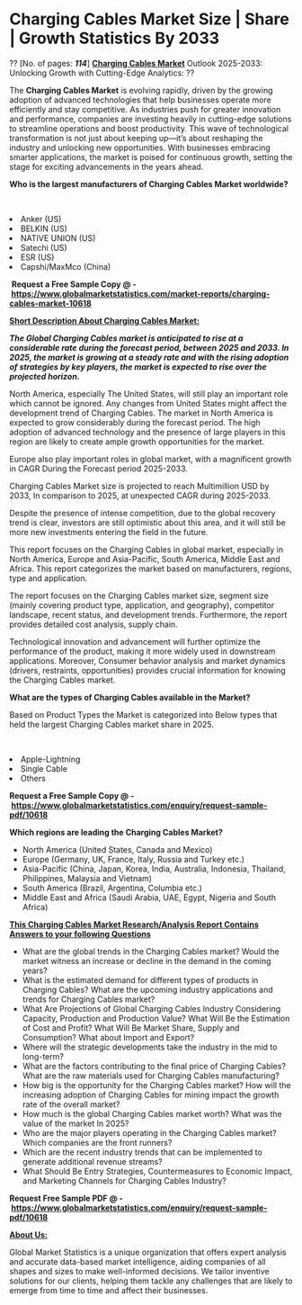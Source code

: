 <H1>Charging Cables Market Size | Share | Growth Statistics By 2033</H1><p>?? [No. of pages:&nbsp;<strong><em>114</em></strong>]&nbsp;<strong><a href="https://www.globalmarketstatistics.com/market-reports/charging-cables-market-10618">Charging Cables&nbsp;Market</a></strong>&nbsp;Outlook 2025-2033: Unlocking Growth with Cutting-Edge Analytics: ??</p><p>The <strong>Charging Cables Market</strong> is evolving rapidly, driven by the growing adoption of advanced technologies that help businesses operate more efficiently and stay competitive. As industries push for greater innovation and performance, companies are investing heavily in cutting-edge solutions to streamline operations and boost productivity. This wave of technological transformation is not just about keeping up&mdash;it&rsquo;s about reshaping the industry and unlocking new opportunities. With businesses embracing smarter applications, the market is poised for continuous growth, setting the stage for exciting advancements in the years ahead.</p><p><strong>Who is the largest manufacturers of Charging Cables Market worldwide?</strong></p><p>&nbsp;<li>Anker (US)<li> BELKIN (US)<li> NATIVE UNION (US)<li> Satechi (US)<li> ESR (US)<li> Capshi/MaxMco (China)</p><p>&nbsp;<strong>Request a Free Sample Copy @ -&nbsp;<a href="https://www.globalmarketstatistics.com/market-reports/charging-cables-market-10618">https://www.globalmarketstatistics.com/market-reports/charging-cables-market-10618</a></strong></p><p><strong><u>Short Description About Charging Cables Market:</u></strong></p><p><strong><em>The Global Charging Cables market is anticipated to rise at a considerable rate during the forecast period, between 2025 and 2033. In 2025, the market is growing at a steady rate and with the rising adoption of strategies by key players, the market is expected to rise over the projected horizon.</em></strong></p><p>North America, especially The United States, will still play an important role which cannot be ignored. Any changes from United States might affect the development trend of Charging Cables. The market in North America is expected to grow considerably during the forecast period. The high adoption of advanced technology and the presence of large players in this region are likely to create ample growth opportunities for the market.</p><p>Europe also play important roles in global market, with a magnificent growth in CAGR During the Forecast period 2025-2033.</p><p>Charging Cables Market size is projected to reach Multimillion USD by 2033, In comparison to 2025, at unexpected CAGR during 2025-2033.</p><p>Despite the presence of intense competition, due to the global recovery trend is clear, investors are still optimistic about this area, and it will still be more new investments entering the field in the future.</p><p>This report focuses on the Charging Cables in global market, especially in North America, Europe and Asia-Pacific, South America, Middle East and Africa. This report categorizes the market based on manufacturers, regions, type and application.</p><p>The report focuses on the Charging Cables market size, segment size (mainly covering product type, application, and geography), competitor landscape, recent status, and development trends. Furthermore, the report provides detailed cost analysis, supply chain.</p><p>Technological innovation and advancement will further optimize the performance of the product, making it more widely used in downstream applications. Moreover, Consumer behavior analysis and market dynamics (drivers, restraints, opportunities) provides crucial information for knowing the Charging Cables market.</p><p><strong>What are the types of Charging Cables available in the Market?</strong></p><p>Based on Product Types the Market is categorized into Below types that held the largest Charging Cables market share in 2025.</p><p>&nbsp;<li>Apple-Lightning<li> Single Cable<li> Others&nbsp;</p><p><strong>Request a Free Sample Copy @ -&nbsp;<a href="https://www.globalmarketstatistics.com/enquiry/request-sample-pdf/10618">https://www.globalmarketstatistics.com/enquiry/request-sample-pdf/10618</a></strong></p><p><strong>Which regions are leading the Charging Cables Market?</strong></p><ul><li>North America (United States, Canada and Mexico)</li><li>Europe (Germany, UK, France, Italy, Russia and Turkey etc.)</li><li>Asia-Pacific (China, Japan, Korea, India, Australia, Indonesia, Thailand, Philippines, Malaysia and Vietnam)</li><li>South America (Brazil, Argentina, Columbia etc.)</li><li>Middle East and Africa (Saudi Arabia, UAE, Egypt, Nigeria and South Africa)</li></ul><p><strong><u>This Charging Cables Market Research/Analysis Report Contains Answers to your following Questions</u></strong></p><ul><li>What are the global trends in the Charging Cables market? Would the market witness an increase or decline in the demand in the coming years?</li><li>What is the estimated demand for different types of products in Charging Cables? What are the upcoming industry applications and trends for Charging Cables market?</li><li>What Are Projections of Global Charging Cables Industry Considering Capacity, Production and Production Value? What Will Be the Estimation of Cost and Profit? What Will Be Market Share, Supply and Consumption? What about Import and Export?</li><li>Where will the strategic developments take the industry in the mid to long-term?</li><li>What are the factors contributing to the final price of Charging Cables? What are the raw materials used for Charging Cables manufacturing?</li><li>How big is the opportunity for the Charging Cables market? How will the increasing adoption of Charging Cables for mining impact the growth rate of the overall market?</li><li>How much is the global Charging Cables market worth? What was the value of the market In 2025?</li><li>Who are the major players operating in the Charging Cables market? Which companies are the front runners?</li><li>Which are the recent industry trends that can be implemented to generate additional revenue streams?</li><li>What Should Be Entry Strategies, Countermeasures to Economic Impact, and Marketing Channels for Charging Cables Industry?</li></ul><p><strong>Request Free Sample PDF @ -&nbsp;<a href="https://www.globalmarketstatistics.com/enquiry/request-sample-pdf/10618">https://www.globalmarketstatistics.com/enquiry/request-sample-pdf/10618</a></strong></p><p><strong><u>About Us:</u></strong></p><p>Global Market Statistics&nbsp;is a unique organization that offers expert analysis and accurate data-based market intelligence, aiding companies of all shapes and sizes to make well-informed decisions. We tailor inventive solutions for our clients, helping them tackle any challenges that are likely to emerge from time to time and affect their businesses.</p>
